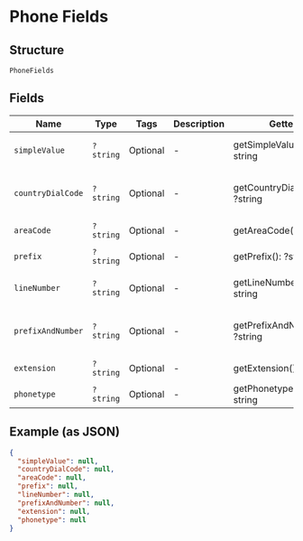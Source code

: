 
# Phone Fields

## Structure

`PhoneFields`

## Fields

| Name | Type | Tags | Description | Getter | Setter |
|  --- | --- | --- | --- | --- | --- |
| `simpleValue` | `?string` | Optional | - | getSimpleValue(): ?string | setSimpleValue(?string simpleValue): void |
| `countryDialCode` | `?string` | Optional | - | getCountryDialCode(): ?string | setCountryDialCode(?string countryDialCode): void |
| `areaCode` | `?string` | Optional | - | getAreaCode(): ?string | setAreaCode(?string areaCode): void |
| `prefix` | `?string` | Optional | - | getPrefix(): ?string | setPrefix(?string prefix): void |
| `lineNumber` | `?string` | Optional | - | getLineNumber(): ?string | setLineNumber(?string lineNumber): void |
| `prefixAndNumber` | `?string` | Optional | - | getPrefixAndNumber(): ?string | setPrefixAndNumber(?string prefixAndNumber): void |
| `extension` | `?string` | Optional | - | getExtension(): ?string | setExtension(?string extension): void |
| `phonetype` | `?string` | Optional | - | getPhonetype(): ?string | setPhonetype(?string phonetype): void |

## Example (as JSON)

```json
{
  "simpleValue": null,
  "countryDialCode": null,
  "areaCode": null,
  "prefix": null,
  "lineNumber": null,
  "prefixAndNumber": null,
  "extension": null,
  "phonetype": null
}
```

